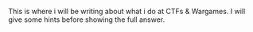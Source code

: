 This is where i will be writing about what i do at CTFs & Wargames.
I will give some hints before showing the full answer.
